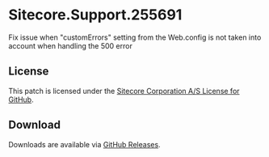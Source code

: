 # Sitecore.Support.255691
Fix issue when &quot;customErrors&quot; setting from the Web.config is not taken into account when handling the 500 error

## License  
This patch is licensed under the [Sitecore Corporation A/S License for GitHub](https://github.com/sitecoresupport/Sitecore.Support.255691/blob/master/LICENSE).  

## Download  
Downloads are available via [GitHub Releases](https://github.com/sitecoresupport/Sitecore.Support.255691/releases).  
